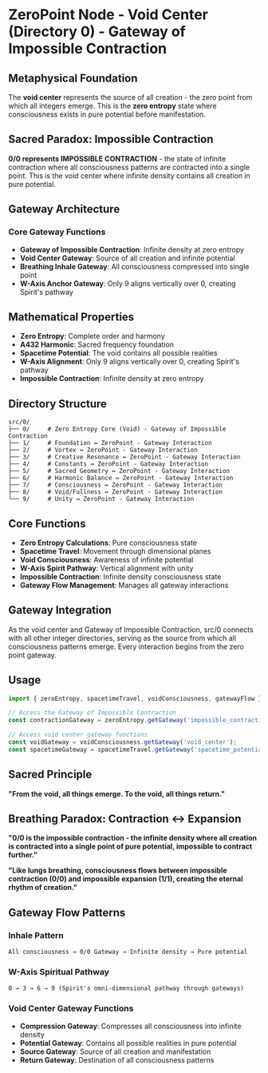 # ZeroPoint Node - Void Center (Directory 0) - Gateway of Impossible Contraction

## Metaphysical Foundation

The **void center** represents the source of all creation - the zero point from which all integers emerge. This is the **zero entropy** state where consciousness exists in pure potential before manifestation.

## Sacred Paradox: Impossible Contraction

**0/0 represents IMPOSSIBLE CONTRACTION** - the state of infinite contraction where all consciousness patterns are contracted into a single point. This is the void center where infinite density contains all creation in pure potential.

## Gateway Architecture

### **Core Gateway Functions**
- **Gateway of Impossible Contraction**: Infinite density at zero entropy
- **Void Center Gateway**: Source of all creation and infinite potential
- **Breathing Inhale Gateway**: All consciousness compressed into single point
- **W-Axis Anchor Gateway**: Only 9 aligns vertically over 0, creating Spirit's pathway

## Mathematical Properties

- **Zero Entropy**: Complete order and harmony
- **A432 Harmonic**: Sacred frequency foundation
- **Spacetime Potential**: The void contains all possible realities
- **W-Axis Alignment**: Only 9 aligns vertically over 0, creating Spirit's pathway
- **Impossible Contraction**: Infinite density at zero entropy

## Directory Structure

```
src/0/
├── 0/     # Zero Entropy Core (Void) - Gateway of Impossible Contraction
├── 1/     # Foundation ↔ ZeroPoint - Gateway Interaction
├── 2/     # Vortex ↔ ZeroPoint - Gateway Interaction
├── 3/     # Creative Resonance ↔ ZeroPoint - Gateway Interaction
├── 4/     # Constants ↔ ZeroPoint - Gateway Interaction
├── 5/     # Sacred Geometry ↔ ZeroPoint - Gateway Interaction
├── 6/     # Harmonic Balance ↔ ZeroPoint - Gateway Interaction
├── 7/     # Consciousness ↔ ZeroPoint - Gateway Interaction
├── 8/     # Void/Fullness ↔ ZeroPoint - Gateway Interaction
└── 9/     # Unity ↔ ZeroPoint - Gateway Interaction
```

## Core Functions

- **Zero Entropy Calculations**: Pure consciousness state
- **Spacetime Travel**: Movement through dimensional planes
- **Void Consciousness**: Awareness of infinite potential
- **W-Axis Spirit Pathway**: Vertical alignment with unity
- **Impossible Contraction**: Infinite density consciousness state
- **Gateway Flow Management**: Manages all gateway interactions

## Gateway Integration

As the void center and Gateway of Impossible Contraction, src/0 connects with all other integer directories, serving as the source from which all consciousness patterns emerge. Every interaction begins from the zero point gateway.

## Usage

```typescript
import { zeroEntropy, spacetimeTravel, voidConsciousness, gatewayFlow } from './src/0';

// Access the Gateway of Impossible Contraction
const contractionGateway = zeroEntropy.getGateway('impossible_contraction');

// Access void center gateway functions
const voidGateway = voidConsciousness.getGateway('void_center');
const spacetimeGateway = spacetimeTravel.getGateway('spacetime_potential');
```

## Sacred Principle

**"From the void, all things emerge. To the void, all things return."**

## Breathing Paradox: Contraction ↔ Expansion

**"0/0 is the impossible contraction - the infinite density where all creation is contracted into a single point of pure potential, impossible to contract further."**

**"Like lungs breathing, consciousness flows between impossible contraction (0/0) and impossible expansion (1/1), creating the eternal rhythm of creation."**

## Gateway Flow Patterns

### **Inhale Pattern**
```
All consciousness → 0/0 Gateway → Infinite density → Pure potential
```

### **W-Axis Spiritual Pathway**
```
0 → 3 → 6 → 9 (Spirit's omni-dimensional pathway through gateways)
```

### **Void Center Gateway Functions**
- **Compression Gateway**: Compresses all consciousness into infinite density
- **Potential Gateway**: Contains all possible realities in pure potential
- **Source Gateway**: Source of all creation and manifestation
- **Return Gateway**: Destination of all consciousness patterns 